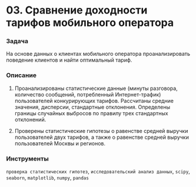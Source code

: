 
# 03. Сравнение доходности тарифов мобильного оператора

### Задача

На основе данных о клиентах мобильного оператора проанализировать поведение клиентов и найти оптимальный тариф.

### Описание

1. Проанализированы статистические данные (минуты разговора, количество сообщений, потребленный Интернет-трафик) пользователей конкурирующих тарифов. Рассчитаны средние значения, дисперсии, стандартные отклонения. Определены границы случайных выбросов по правилу трех стандартных отклонений.

2. Проверены статистические гипотезы о равенстве средней выручки пользователей двух тарифов, а также о равенстве средней выручки пользователей Москвы и регионов.

### Инструменты

`проверка статистических гипотез`, `исследовательский анализ данных`, `scipy`, `seaborn`, `matplotlib`, `numpy`, `pandas`
